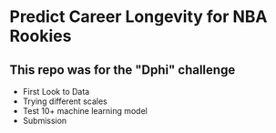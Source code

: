 # Predict Career Longevity for NBA Rookies
## This repo was for the "Dphi" challenge
- First Look to Data
- Trying different scales
- Test 10+ machine learning model
- Submission
